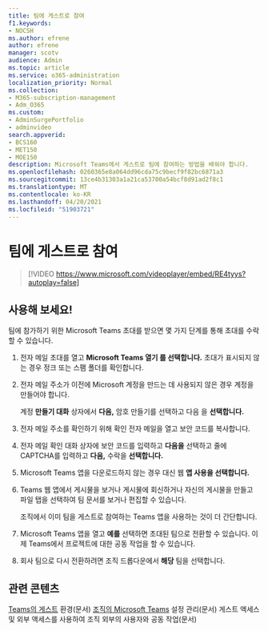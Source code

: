 ```yaml
---
title: 팀에 게스트로 참여
f1.keywords:
- NOCSH
ms.author: efrene
author: efrene
manager: scotv
audience: Admin
ms.topic: article
ms.service: o365-administration
localization_priority: Normal
ms.collection:
- M365-subscription-management
- Adm_O365
ms.custom:
- AdminSurgePortfolio
- adminvideo
search.appverid:
- BCS160
- MET150
- MOE150
description: Microsoft Teams에서 게스트로 팀에 참여하는 방법을 배워야 합니다.
ms.openlocfilehash: 0260365e8a064dd96cda75c9becf9f82bc6871a3
ms.sourcegitcommit: 13ce4b31303a1a21ca53700a54bcf8d91ad2f8c1
ms.translationtype: MT
ms.contentlocale: ko-KR
ms.lasthandoff: 04/20/2021
ms.locfileid: "51903721"
---
```

# <a name="join-a-team-as-a-guest"></a>팀에 게스트로 참여

> [!VIDEO https://www.microsoft.com/videoplayer/embed/RE4tyys?autoplay=false]

## <a name="try-it"></a>사용해 보세요!

팀에 참가하기 위한 Microsoft Teams 초대를 받으면 몇 가지 단계를 통해 초대를 수락할 수 있습니다.

1. 전자 메일 초대를 열고 **Microsoft Teams 열기 를 선택합니다.** 초대가 표시되지 않는 경우 정크 또는 스팸 폴더를 확인합니다.
  1. 전자 메일 주소가 이전에 Microsoft 계정을 만드는 데 사용되지 않은 경우 계정을 만들어야 합니다.

     계정 **만들기 대화** 상자에서 **다음,** 암호 만들기를 선택하고 다음 을 **선택합니다.**
  1. 전자 메일 주소를 확인하기 위해 확인 전자 메일을 열고 보안 코드를 복사합니다.
  1. 전자 메일 확인  대화 상자에 보안 코드를 입력하고 **다음을** 선택하고 줄에 CAPTCHA를 입력하고  **다음,** 수락을 **선택합니다.**
1. Microsoft Teams 앱을 다운로드하지 않는 경우 대신 웹 **앱 사용을 선택합니다.**
1. Teams 웹 앱에서 게시물을 보거나 게시물에 회신하거나 자신의 게시물을  만들고 파일 탭을 선택하여 팀 문서를 보거나 편집할 수 있습니다.

    조직에서 이미 팀을 게스트로 참여하는 Teams 앱을 사용하는 것이 더 간단합니다.

1. Microsoft Teams 앱을 열고  **예를**  선택하면 초대된 팀으로 전환할 수 있습니다.  이제 Teams에서 프로젝트에 대한 공동 작업을 할 수 있습니다.
2. 회사 팀으로 다시 전환하려면 조직 드롭다운에서  **해당**  팀을 선택합니다.

## <a name="related-content"></a>관련 콘텐츠

[Teams의 게스트](https://docs.microsoft.com/microsoftteams/guest-experience) 환경(문서) [조직의 Microsoft Teams](https://docs.microsoft.com/microsoftteams/enable-features-office-365) 설정 관리(문서) 게스트 액세스 및 외부 액세스를 사용하여 조직 외부의 사용자와 공동 작업(문서) [](https://docs.microsoft.com/microsoftteams/communicate-with-users-from-other-organizations)
